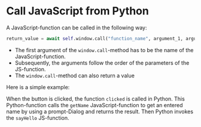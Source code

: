 # Call JavaScript from Python
A JavaScript-function can be called in the following way:
```python
return_value = await self.window.call("function_name", argument_1, argument_2, ...)
```
* The first argument of the ``window.call``-method has to be the name of the JavaScript-function.
* Subsequently, the arguments follow the order of the parameters of the JS-function.
* The ``window.call``-method can also return a value

Here is a simple example:

<example-box path="docs/JavaScript_interoperability/Call_JavaScript_from_Python/examples/call_js" file="example.py"></example-box>

<example-box path="docs/JavaScript_interoperability/Call_JavaScript_from_Python/examples/call_js" file="index.html"></example-box>

When the button is clicked, the function ``clicked`` is called in Python. This Python-function calls the ``getName`` JavaScript-function to get an entered name by using a prompt-Dialog and returns the result. Then Python invokes the ``sayHello`` JS-function. 
